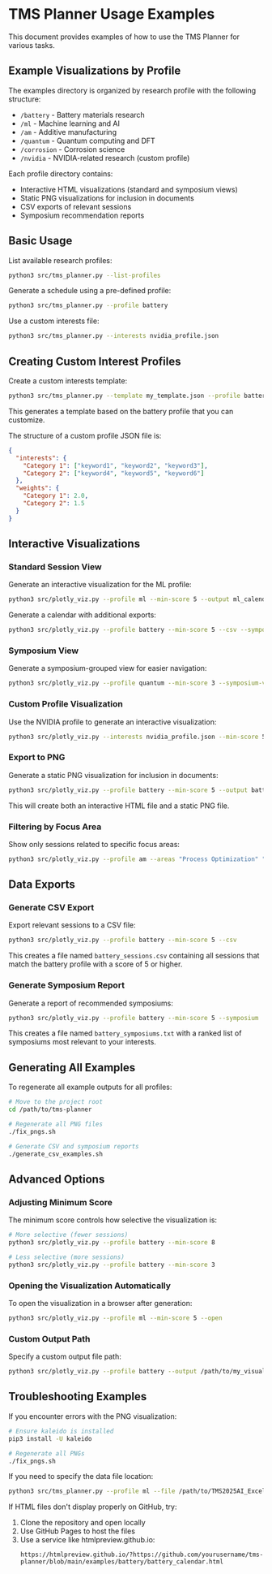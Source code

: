 # TMS Planner Usage Examples

This document provides examples of how to use the TMS Planner for various tasks.

## Example Visualizations by Profile

The examples directory is organized by research profile with the following structure:

- `/battery` - Battery materials research
- `/ml` - Machine learning and AI
- `/am` - Additive manufacturing
- `/quantum` - Quantum computing and DFT
- `/corrosion` - Corrosion science
- `/nvidia` - NVIDIA-related research (custom profile)

Each profile directory contains:
- Interactive HTML visualizations (standard and symposium views)
- Static PNG visualizations for inclusion in documents
- CSV exports of relevant sessions
- Symposium recommendation reports

## Basic Usage

List available research profiles:
```bash
python3 src/tms_planner.py --list-profiles
```

Generate a schedule using a pre-defined profile:
```bash
python3 src/tms_planner.py --profile battery
```

Use a custom interests file:
```bash
python3 src/tms_planner.py --interests nvidia_profile.json
```

## Creating Custom Interest Profiles

Create a custom interests template:
```bash
python3 src/tms_planner.py --template my_template.json --profile battery
```

This generates a template based on the battery profile that you can customize.

The structure of a custom profile JSON file is:

```json
{
  "interests": {
    "Category 1": ["keyword1", "keyword2", "keyword3"],
    "Category 2": ["keyword4", "keyword5", "keyword6"]
  },
  "weights": {
    "Category 1": 2.0,
    "Category 2": 1.5
  }
}
```

## Interactive Visualizations

### Standard Session View

Generate an interactive visualization for the ML profile:
```bash
python3 src/plotly_viz.py --profile ml --min-score 5 --output ml_calendar.html
```

Generate a calendar with additional exports:
```bash
python3 src/plotly_viz.py --profile battery --min-score 5 --csv --symposium
```

### Symposium View

Generate a symposium-grouped view for easier navigation:
```bash
python3 src/plotly_viz.py --profile quantum --min-score 3 --symposium-view
```

### Custom Profile Visualization

Use the NVIDIA profile to generate an interactive visualization:
```bash
python3 src/plotly_viz.py --interests nvidia_profile.json --min-score 5
```

### Export to PNG

Generate a static PNG visualization for inclusion in documents:
```bash
python3 src/plotly_viz.py --profile battery --min-score 5 --output battery_calendar.html --export-png
```

This will create both an interactive HTML file and a static PNG file.

### Filtering by Focus Area

Show only sessions related to specific focus areas:
```bash
python3 src/plotly_viz.py --profile am --areas "Process Optimization" "Materials Development"
```

## Data Exports

### Generate CSV Export

Export relevant sessions to a CSV file:
```bash
python3 src/plotly_viz.py --profile battery --min-score 5 --csv
```

This creates a file named `battery_sessions.csv` containing all sessions that match the battery profile with a score of 5 or higher.

### Generate Symposium Report

Generate a report of recommended symposiums:
```bash
python3 src/plotly_viz.py --profile battery --min-score 5 --symposium
```

This creates a file named `battery_symposiums.txt` with a ranked list of symposiums most relevant to your interests.

## Generating All Examples

To regenerate all example outputs for all profiles:

```bash
# Move to the project root
cd /path/to/tms-planner

# Regenerate all PNG files
./fix_pngs.sh

# Generate CSV and symposium reports
./generate_csv_examples.sh
```

## Advanced Options

### Adjusting Minimum Score

The minimum score controls how selective the visualization is:

```bash
# More selective (fewer sessions)
python3 src/plotly_viz.py --profile battery --min-score 8

# Less selective (more sessions)
python3 src/plotly_viz.py --profile battery --min-score 3
```

### Opening the Visualization Automatically

To open the visualization in a browser after generation:

```bash
python3 src/plotly_viz.py --profile ml --min-score 5 --open
```

### Custom Output Path

Specify a custom output file path:

```bash
python3 src/plotly_viz.py --profile battery --output /path/to/my_visualization.html
```

## Troubleshooting Examples

If you encounter errors with the PNG visualization:
```bash
# Ensure kaleido is installed
pip3 install -U kaleido

# Regenerate all PNGs
./fix_pngs.sh
```

If you need to specify the data file location:
```bash
python3 src/tms_planner.py --profile ml --file /path/to/TMS2025AI_Excel_02-21-2025.xlsx
```

If HTML files don't display properly on GitHub, try:
1. Clone the repository and open locally
2. Use GitHub Pages to host the files
3. Use a service like htmlpreview.github.io:
   ```
   https://htmlpreview.github.io/?https://github.com/yourusername/tms-planner/blob/main/examples/battery/battery_calendar.html
   ``` 